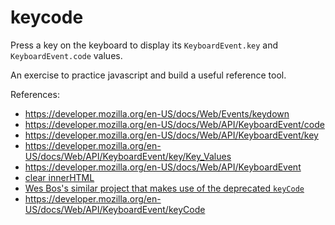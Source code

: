 # keycode

Press a key on the keyboard to display its `KeyboardEvent.key` and `KeyboardEvent.code` values.

An exercise to practice javascript and build a useful reference tool.

References:
- https://developer.mozilla.org/en-US/docs/Web/Events/keydown
- https://developer.mozilla.org/en-US/docs/Web/API/KeyboardEvent/code
- https://developer.mozilla.org/en-US/docs/Web/API/KeyboardEvent/key
- https://developer.mozilla.org/en-US/docs/Web/API/KeyboardEvent/key/Key_Values
- https://developer.mozilla.org/en-US/docs/Web/API/KeyboardEvent
- [clear innerHTML](http://stackoverflow.com/a/3450609/2145103)
- [Wes Bos's similar project that makes use of the deprecated `keyCode`](http://keycode.info/)
- https://developer.mozilla.org/en-US/docs/Web/API/KeyboardEvent/keyCode
